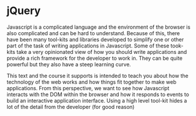 
jQuery 
===

Javascript is a complicated language and the environment of the
browser is also complicated and can be hard to understand. Because of this, 
there have been many tool-kits and libraries developed to simplify 
one or other part of the task of writing applications in Javascript. 
Some of these took-kits take a very opinionated view of how you should
write applications and provide a rich framework for the developer to
work in.  They can be quite powerful but they also have a steep learning
curve.  

This text and the course it supports is intended to teach you about how 
the technology of the web works and how things fit together to make
web applications.  From this perspective, we want to see how Javascript
interacts with the DOM within the browser and how it responds to events
to build an interactive application interface.  Using a high level tool-kit
hides a lot of the detail from the developer (for good reason) 